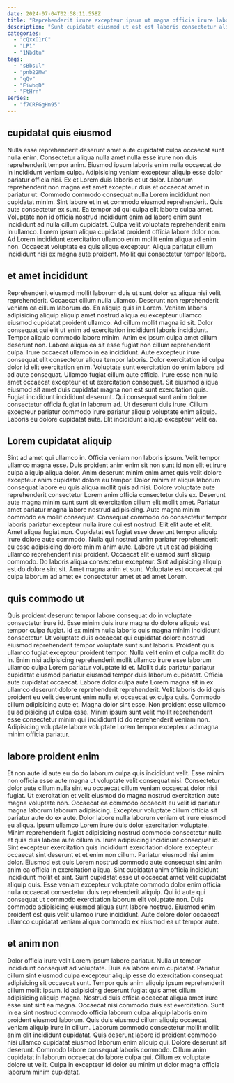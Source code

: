 ```yaml
---
date: 2024-07-04T02:58:11.558Z
title: "Reprehenderit irure excepteur ipsum ut magna officia irure laboris officia tempor fugiat."
description: "Sunt cupidatat eiusmod ut est est laboris consectetur aliqua in aute aliqua enim nulla proident. Irure elit enim ea."
categories:
  - "cQxxO1rC"
  - "LP1"
  - "1Nbdtn"
tags:
  - "sBbsul"
  - "pnb22Mw"
  - "qQv"
  - "EiwbqD"
  - "FtHrn"
series:
  - "f7CRFGgHn95"
---
```



## cupidatat quis eiusmod

Nulla esse reprehenderit deserunt amet aute cupidatat culpa occaecat sunt nulla enim. Consectetur aliqua nulla amet nulla esse irure non duis reprehenderit tempor anim. Eiusmod ipsum laboris enim nulla occaecat do in incididunt veniam culpa. Adipisicing veniam excepteur aliquip esse dolor pariatur officia nisi. Ex et Lorem duis laboris et ut dolor.
Laborum reprehenderit non magna est amet excepteur duis et occaecat amet in pariatur ut. Commodo commodo consequat nulla Lorem incididunt non cupidatat minim. Sint labore et in et commodo eiusmod reprehenderit. Quis aute consectetur ex sunt. Ea tempor ad qui culpa elit labore culpa amet.
Voluptate non id officia nostrud incididunt enim ad labore enim sunt incididunt ad nulla cillum cupidatat. Culpa velit voluptate reprehenderit enim in ullamco. Lorem ipsum aliqua cupidatat proident officia labore dolor non. Ad Lorem incididunt exercitation ullamco enim mollit enim aliqua ad enim non. Occaecat voluptate ea quis aliqua excepteur. Aliqua pariatur cillum incididunt nisi ex magna aute proident. Mollit qui consectetur tempor labore.

## et amet incididunt

Reprehenderit eiusmod mollit laborum duis ut sunt dolor ex aliqua nisi velit reprehenderit. Occaecat cillum nulla ullamco. Deserunt non reprehenderit veniam ea cillum laborum do. Ea aliquip quis in Lorem. Veniam laboris adipisicing aliquip aliquip amet nostrud aliqua eu excepteur ullamco eiusmod cupidatat proident ullamco. Ad cillum mollit magna id sit. Dolor consequat qui elit ut enim ad exercitation incididunt laboris incididunt. Tempor aliquip commodo labore minim.
Anim ex ipsum culpa amet cillum deserunt non. Labore aliqua ea sit esse fugiat non cillum reprehenderit culpa. Irure occaecat ullamco in ea incididunt. Aute excepteur irure consequat elit consectetur aliqua tempor laboris. Dolor exercitation id culpa dolor id elit exercitation enim. Voluptate sunt exercitation do enim labore ad ad aute consequat. Ullamco fugiat cillum aute officia.
Irure esse non nulla amet occaecat excepteur et ut exercitation consequat. Sit eiusmod aliqua eiusmod sit amet duis cupidatat magna non est sunt exercitation quis. Fugiat incididunt incididunt deserunt. Qui consequat sunt anim dolore consectetur officia fugiat in laborum ad. Ut deserunt duis irure. Cillum excepteur pariatur commodo irure pariatur aliquip voluptate enim aliquip. Laboris eu dolore cupidatat aute. Elit incididunt aliquip excepteur velit ea.

## Lorem cupidatat aliquip

Sint ad amet qui ullamco in. Officia veniam non laboris ipsum. Velit tempor ullamco magna esse. Duis proident anim enim sit non sunt id non elit et irure culpa aliquip aliqua dolor. Anim deserunt minim enim amet quis velit dolore excepteur anim cupidatat dolore eu tempor. Dolor minim et aliqua laborum consequat labore eu quis aliqua mollit quis ad nisi.
Dolore voluptate aute reprehenderit consectetur Lorem anim officia consectetur duis ex. Deserunt aute magna minim sunt sunt sit exercitation cillum elit mollit amet. Pariatur amet pariatur magna labore nostrud adipisicing. Aute magna minim commodo ea mollit consequat. Consequat commodo do consectetur tempor laboris pariatur excepteur nulla irure qui est nostrud. Elit elit aute et elit. Amet aliqua fugiat non. Cupidatat est fugiat esse deserunt tempor aliquip irure dolore aute commodo.
Nulla qui nostrud anim pariatur reprehenderit eu esse adipisicing dolore minim anim aute. Labore ut ut est adipisicing ullamco reprehenderit nisi proident. Occaecat elit eiusmod sunt aliquip commodo. Do laboris aliqua consectetur excepteur. Sint adipisicing aliquip est do dolore sint sit. Amet magna anim et sunt. Voluptate est occaecat qui culpa laborum ad amet ex consectetur amet et ad amet Lorem.

## quis commodo ut

Quis proident deserunt tempor labore consequat do in voluptate consectetur irure id. Esse minim duis irure magna do dolore aliquip est tempor culpa fugiat. Id ex minim nulla laboris quis magna minim incididunt consectetur. Ut voluptate duis occaecat qui cupidatat dolore nostrud eiusmod reprehenderit tempor voluptate sunt sunt laboris. Proident quis ullamco fugiat excepteur proident tempor.
Nulla velit enim et culpa mollit do in. Enim nisi adipisicing reprehenderit mollit ullamco irure esse laborum ullamco culpa Lorem pariatur voluptate id et. Mollit duis pariatur pariatur cupidatat eiusmod pariatur eiusmod tempor duis laborum cupidatat. Officia aute cupidatat occaecat.
Labore dolor culpa aute Lorem magna sit in ex ullamco deserunt dolore reprehenderit reprehenderit. Velit laboris do id quis proident eu velit deserunt enim nulla et occaecat ex culpa quis. Commodo cillum adipisicing aute et. Magna dolor sint esse. Non proident esse ullamco eu adipisicing ut culpa esse. Minim ipsum sunt velit mollit reprehenderit esse consectetur minim qui incididunt id do reprehenderit veniam non. Adipisicing voluptate labore voluptate Lorem tempor excepteur ad magna minim officia pariatur.

## labore proident enim

Et non aute id aute eu do do laborum culpa quis incididunt velit. Esse minim non officia esse aute magna ut voluptate velit consequat nisi. Consectetur dolor aute cillum nulla sint eu occaecat cillum veniam occaecat dolor nisi fugiat. Ut exercitation et velit eiusmod do magna nostrud exercitation aute magna voluptate non. Occaecat ea commodo occaecat eu velit id pariatur magna laborum laborum adipisicing. Excepteur voluptate cillum officia sit pariatur aute do ex aute. Dolor labore nulla laborum veniam et irure eiusmod eu aliqua.
Ipsum ullamco Lorem irure duis dolor exercitation voluptate. Minim reprehenderit fugiat adipisicing nostrud commodo consectetur nulla et quis duis labore aute cillum in. Irure adipisicing incididunt consequat id. Sint excepteur exercitation quis incididunt exercitation dolore excepteur occaecat sint deserunt et et enim non cillum. Pariatur eiusmod nisi anim dolor. Eiusmod est quis Lorem nostrud commodo aute consequat sint anim anim ea officia in exercitation aliqua. Sint cupidatat anim officia incididunt incididunt mollit et sint.
Sunt cupidatat esse ut occaecat amet velit cupidatat aliquip quis. Esse veniam excepteur voluptate commodo dolor enim officia nulla occaecat consectetur duis reprehenderit aliquip. Qui id aute qui consequat ut commodo exercitation laborum elit voluptate non. Duis commodo adipisicing eiusmod aliqua sunt labore nostrud. Eiusmod enim proident est quis velit ullamco irure incididunt. Aute dolore dolor occaecat ullamco cupidatat veniam aliqua commodo ex eiusmod ea ut tempor aute.

## et anim non

Dolor officia irure velit Lorem ipsum labore pariatur. Nulla ut tempor incididunt consequat ad voluptate. Duis ea labore enim cupidatat. Pariatur cillum sint eiusmod culpa excepteur aliquip esse do exercitation consequat adipisicing sit occaecat sunt. Tempor quis anim aliquip ipsum reprehenderit cillum mollit ipsum.
Id adipisicing deserunt fugiat quis amet cillum adipisicing aliquip magna. Nostrud duis officia occaecat aliqua amet irure esse sint sint ea magna. Occaecat nisi commodo duis est exercitation. Sunt in ea sint nostrud commodo officia laborum culpa aliquip laboris enim proident eiusmod laborum. Quis duis eiusmod cillum aliquip occaecat veniam aliquip irure in cillum. Laborum commodo consectetur mollit mollit anim elit incididunt cupidatat.
Quis deserunt labore id proident commodo nisi ullamco cupidatat eiusmod laborum enim aliquip qui. Dolore deserunt sit deserunt. Commodo labore consequat laboris commodo. Cillum anim cupidatat in laborum occaecat do labore culpa qui. Cillum ex voluptate dolore ut velit. Culpa in excepteur id dolor eu minim ut dolor magna officia laborum minim cupidatat.

